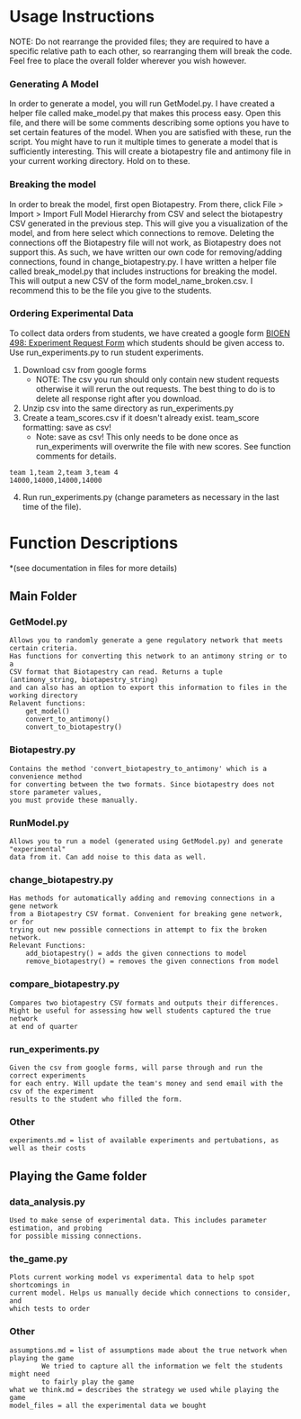 # Usage Instructions
NOTE: Do not rearrange the provided files; they are required to have a specific relative path to each other, so
rearranging them will break the code. Feel free to place the overall folder wherever you wish however.

### Generating A Model
In order to generate a model, you will run GetModel.py. I have created a helper file called make_model.py that makes this process easy.
Open this file, and there will be some comments describing some options you have to set certain features of the model. When you are satisfied
with these, run the script. You might have to run it multiple times to generate a model that is sufficiently interesting. This will create a
biotapestry file and antimony file in your current working directory. Hold on to these.

### Breaking the model
In order to break the model, first open Biotapestry. From there, click File > Import > Import Full Model Hierarchy from CSV and select the
biotapestry CSV generated in the previous step. This will give you a visualization of the model, and from here select which connections to remove.
Deleting the connections off the Biotapestry file will not work, as Biotapestry does not support this. As such, we have written our own code for
removing/adding connections, found in change_biotapestry.py. I have written a helper file called break_model.py that includes instructions for 
breaking the model. This will output a new CSV of the form model_name_broken.csv. I recommend this to be the file you give to the students.

### Ordering Experimental Data
To collect data orders from students, we have created a google form [BIOEN 498: Experiment Request Form](https://docs.google.com/forms/d/1OFsoRf8hEJw4d3bpdQHlR1wrq_fUVGD6PmKRf3d1TdY/edit) which students should be given access to. Use run_experiments.py to run student experiments.

1. Download csv from google forms
	- NOTE: The csv you run should only contain new student requests otherwise it will rerun the out requests. The best thing to do is to delete all response right after you download.
2. Unzip csv into the same directory as run_experiments.py
3. Create a team_scores.csv if it doesn't already exist. team_score formatting: save as csv!
	- Note: save as csv! This only needs to be done once as run_experiments will overwrite the file with new scores. See function comments for details.
```
team 1,team 2,team 3,team 4
14000,14000,14000,14000
```
4. Run run_experiments.py (change parameters as necessary in the last time of the file). 







# Function Descriptions
*(see documentation in files for more details)

## Main Folder

### GetModel.py
	Allows you to randomly generate a gene regulatory network that meets certain criteria.
	Has functions for converting this network to an antimony string or to a 
	CSV format that Biotapestry can read. Returns a tuple (antimony_string, biotapestry_string)
	and can also has an option to export this information to files in the working directory
	Relavent functions:
		get_model()
		convert_to_antimony()
		convert_to_biotapestry()

### Biotapestry.py
	Contains the method 'convert_biotapestry_to_antimony' which is a convenience method
	for converting between the two formats. Since biotapestry does not store parameter values,
	you must provide these manually. 

### RunModel.py
	Allows you to run a model (generated using GetModel.py) and generate "experimental"
	data from it. Can add noise to this data as well.

### change_biotapestry.py
	Has methods for automatically adding and removing connections in a gene network
	from a Biotapestry CSV format. Convenient for breaking gene network, or for
	trying out new possible connections in attempt to fix the broken network.
	Relevant Functions:
		add_biotapestry() = adds the given connections to model
		remove_biotapestry() = removes the given connections from model

### compare_biotapestry.py
	Compares two biotapestry CSV formats and outputs their differences.
	Might be useful for assessing how well students captured the true network
	at end of quarter

### run_experiments.py
	Given the csv from google forms, will parse through and run the correct experiments 
	for each entry. Will update the team's money and send email with the csv of the experiment 
	results to the student who filled the form.

### Other
	experiments.md = list of available experiments and pertubations, as well as their costs


## Playing the Game folder

### data_analysis.py
	Used to make sense of experimental data. This includes parameter estimation, and probing
	for possible missing connections.

### the_game.py
	Plots current working model vs experimental data to help spot shortcomings in 
	current model. Helps us manually decide which connections to consider, and
	which tests to order

### Other
	assumptions.md = list of assumptions made about the true network when playing the game
			We tried to capture all the information we felt the students might need
			to fairly play the game
	what we think.md = describes the strategy we used while playing the game
	model_files = all the experimental data we bought
